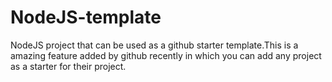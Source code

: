 # NodeJS-template

NodeJS project that can be used as a github starter template.This is a amazing feature added by github recently in which you can add any project as a starter for their project.


 